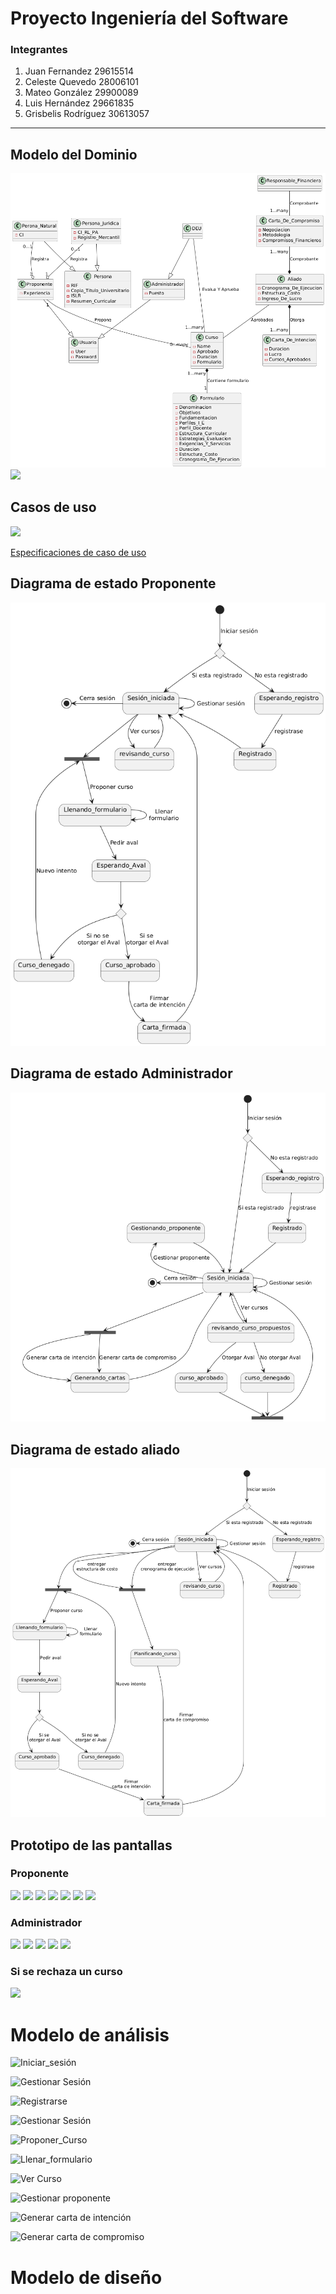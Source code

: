 # Proyecto Ingeniería del Software
###  Integrantes
 1. Juan Fernandez 29615514
 1. Celeste Quevedo 28006101
 1. Mateo González 29900089
 1. Luis Hernández 29661835
 1. Grisbelis Rodríguez 30613057
 

------------
## Modelo del Dominio
![](https://github.com/JuanDavid111/proyectoIS/blob/main/imagenes/Diagrama%20de%20clases.png)
![](https://cdn.discordapp.com/attachments/1246935568466841625/1250254992598634526/IMG_20240611_210449_170.png?ex=666a4632&is=6668f4b2&hm=7a2951dad8f235c1f74095b3e1ac540c6e6734b9a960a9c71c4e601c4ecc59cd&)

## Casos de uso
![](https://media.discordapp.net/attachments/1246935568466841625/1254552371699253309/image.png?ex=6679e871&is=667896f1&hm=79bb91485c506423828ead87c078943d8ac25cfabca63d0e77d4736660584597&=&format=webp&quality=lossless&width=607&height=626)

[Especificaciones de caso de uso](https://docs.google.com/document/d/1MEt3gX_J-PPbxoFFk7-dKA0x_3GeCyxif3Wkr12mtso/edit?usp=sharing "Especificaciones de caso de uso")

## Diagrama de estado Proponente
![](https://github.com/JuanDavid111/proyectoIS/blob/main/imagenes/Diagrama%20de%20estado%20proponente.png)
## Diagrama de estado Administrador
![](https://github.com/JuanDavid111/proyectoIS/blob/main/imagenes/Diagrama%20de%20estado%20administrado.png)
## Diagrama de estado aliado
![](https://github.com/JuanDavid111/proyectoIS/blob/main/imagenes/Diagrama%20de%20estado%20aliado.png)

## Prototipo de las pantallas

### Proponente 
![](https://media.discordapp.net/attachments/1246935568466841625/1254593973507588146/Intefaces_V2_pages-to-jpg-0001.jpg?ex=667a0f30&is=6678bdb0&hm=c089b2bc1c6da57fb8008428bf7c192d6393772e5ba179a1a94d173d41c9ae7a&=&format=webp&width=1113&height=626)
![](https://media.discordapp.net/attachments/1246935568466841625/1254593973910114356/Intefaces_V2_pages-to-jpg-0003.jpg?ex=667a0f30&is=6678bdb0&hm=b82b0d0710bb1faa3949e5c2304c56105371a4fb1ee3a6b0923c1fd8ae1a6f74&=&format=webp&width=1113&height=626)
![](https://media.discordapp.net/attachments/1246935568466841625/1254593974350381056/Intefaces_V2_pages-to-jpg-0005.jpg?ex=667a0f30&is=6678bdb0&hm=f212e1c06cf70f21b392b7d9a7e99d463becfdbf1809ff9b688403edb520e315&=&format=webp&width=1113&height=626)
![](https://media.discordapp.net/attachments/1246935568466841625/1254593974669414540/Intefaces_V2_pages-to-jpg-0007.jpg?ex=667a0f30&is=6678bdb0&hm=0596c0fabfb17637574c00869a4f969f3c11fda963e951fee0c3f94e365069c4&=&format=webp&width=1113&height=626)
![](https://media.discordapp.net/attachments/1246935568466841625/1254593974979661834/Intefaces_V2_pages-to-jpg-0009.jpg?ex=667a0f30&is=6678bdb0&hm=253e856267d039c801fa73c9c068111e6af22231527f9cb4457a255b3f586d3e&=&format=webp&width=1113&height=626)
![](https://media.discordapp.net/attachments/1246935568466841625/1254593975260807249/Intefaces_V2_pages-to-jpg-0011.jpg?ex=667a0f30&is=6678bdb0&hm=5d2b25b67456f387aa34b6a8ab0f562f2d62f9aa0c6de81fa2e9a6ed241d5559&=&format=webp&width=1113&height=626)
![](https://media.discordapp.net/attachments/1246935568466841625/1254593975625715764/Intefaces_V2_pages-to-jpg-0013.jpg?ex=667a0f31&is=6678bdb1&hm=94c9d54509d85d2f57cec6a75a62e8f141f0af48989d2e0193d1d103eb6291cc&=&format=webp&width=1113&height=626)

### Administrador
![](https://media.discordapp.net/attachments/1246935568466841625/1254593975981965395/Intefaces_V2_pages-to-jpg-0015.jpg?ex=667a0f31&is=6678bdb1&hm=2836d41553f1b3a61e5c6e83a1bb5cff1f7e1fe1604213560ac0534f43638311&=&format=webp&width=1113&height=626)
![](https://media.discordapp.net/attachments/1246935568466841625/1254593976506519662/Intefaces_V2_pages-to-jpg-0017.jpg?ex=667a0f31&is=6678bdb1&hm=38a7cf743ca6f60d2f087ef29dd789977b0544a55f8c7ff03e37421a834cda64&=&format=webp&width=1113&height=626)
![](https://media.discordapp.net/attachments/1246935568466841625/1254593976867225620/Intefaces_V2_pages-to-jpg-0019.jpg?ex=66814f71&is=667ffdf1&hm=4aa8eb27aa6cac97da39a67c30f7170903eab882abdfa06f0199ab8e77824983&=&format=webp&width=1113&height=626)
![](https://media.discordapp.net/attachments/1246935568466841625/1254593976867225620/Intefaces_V2_pages-to-jpg-0019.jpg?ex=667a0f31&is=6678bdb1&hm=4293e2df1dfbe5e05a3c61c02df4827d04c1d4925a2bea687ca54f72540d789b&=&format=webp&width=1113&height=626)
![](https://media.discordapp.net/attachments/1246935568466841625/1254593995959570472/Intefaces_V2_pages-to-jpg-0021.jpg?ex=667a0f35&is=6678bdb5&hm=9d6df815f81c7c4dd9d6f0cf3c85632b7f6dbd37462ad1fccca70401128cb18d&=&format=webp&width=1113&height=626)

### Si se rechaza un curso
![](https://media.discordapp.net/attachments/1246935568466841625/1254594053480124518/Intefaces_V2_pages-to-jpg-0023.jpg?ex=667a0f43&is=6678bdc3&hm=635de4675160425dfbac419309edd936ac27f5700df6da26e38b88e9c2470b4a&=&format=webp&width=1113&height=626)
# Modelo de análisis
![Iniciar_sesión](https://www.plantuml.com/plantuml/png/POmn2eH0303xl2BOvm-smhNM4jVb26W2IRRmNJxXFdR5UHRQ3GCpVIHxjct5GQK8-nGrv7CeS4bp7AEnYo7CrdHXtt4SffUzHQ6Ofjiph9gIEtPdsY47jXy3d9Beslo1w3P2k0cYQzDNNTgsVW40 "Iniciar_sesión")

![Gestionar Sesión](https://www.plantuml.com/plantuml/png/PSon3S9030NGtbDu0U-G3gY85AK-cOkBat8sikyAvc845gD9K52gBttz_uPexAtN5IyIhPYouoHHFcy5piqSv-ZinH0UrdLXV-5yIrUh0jcqkHsUQN_-fYEhUBe_Sp6LG81D8zgHBObE2iAf8le70GRHfTVr2m00 "Gestionar Sesión")

![Registrarse](https://www.plantuml.com/plantuml/png/LOmx2e1034Jxd2BOvmwsjeArH5raOTr0FeMtjt2HjPiPvhtHdDNZAZYdCvihgoNWtKLniM3DWh19r8FrncLQsqrWb-egVovLptxZqCW1sJ3U3D16ejxIPQ9EXT0Leayofdh4LHu0 "Registrarse")

![Gestionar Sesión](https://www.plantuml.com/plantuml/png/PSon3S9030NGtbDu0U-G3gY85AK-cOkBat8sikyAvc845gD9K52gBttz_uPexAtN5IyIhPYouoHHFcy5piqSv-ZinH0UrdLXV-5yIrUh0jcqkHsUQN_-fYEhUBe_Sp6LG81D8zgHBObE2iAf8le70GRHfTVr2m00 "Gestionar Sesión")

![Proponer_Curso](https://www.plantuml.com/plantuml/png/RKux2iCm3Drr2br0TmWKGWiTkdGsRk92m9QA8W-vVGbfQpVEflVHUw-RpQlb5F6cyX8EwavPPm4_cEYNP0lmaCoZrmNl5tUM55ob3SAcqcJKBxreoj7h93_tDGRswfv52MoJBTWtp9O7fHA93eOW7714krq8ExnbLQr_Q9NRgGspsgg8SX9zraCNUCmflW40 "Proponer_Curso")

![Llenar_formulario](https://www.plantuml.com/plantuml/png/RSqn2e0m38NXFQV81Ne79q5mS76Mg164Df6O3hszE5NHCO-VBytfP9vJn3woa4sRMigHR5UWnTLmC3rKM9m1PisoaXKSkwcjuQBYfdy4Y-zUyD52zJ24DuJmFaFu8J_BdJqVGCEovXGl "Llenar_formulario")

![Ver Curso](https://www.plantuml.com/plantuml/png/RP0n3iCW34Ltdu8BS8TKNTejIxiY6bmfKh0hOuRUlYgD2eXCmDFtz_zCIRreZfkvevXpbiJW5sKnfn1NMfEA3omxcuLVJ4YAyE1CmSlRtAwkZAK3v6POc5IusBjbr5quelklmkyg95trlMSPj4s4qThD050LrXvCZSZQpg4hNYtwa8UqDO9wjVRNfINrryfXDtng7wDzDFfI4M122Zbk7m00 "Ver Curso")

![Gestionar proponente](https://www.plantuml.com/plantuml/png/VOuz3iCW38Ltdy8Nu0x9r7RBqgo81Wz8O2DZXjo-KeUMH577z-FlUMeMr7h9UADcIJWeLfKgJ6m4OJDHd6D9d9ffYABmaiunw8xFXr--rGQRiAbaN4bz7VonVvT2_eWZjcGx_aXmo9sxFhjqdJkFd_I7jlpBXpy0O2AElUGt "Gestionar proponente")

![Generar carta de intención](https://www.plantuml.com/plantuml/png/TOyn3i8m34NtdC8Nw1sAa41iBCoHIJn4QcpaEaFFnH6u64gfW8WmMVxwVlzxd0tLIfxWI4oA2W7L4291OYCEwN5dXy54uQno4oOsseHTp8dJR8fHr5sbS4HTu7Bo-mhnNuGWR2hl5B-cE69Bji1Vzo5fHdNkamp3qELtj6hT0AzHXP_3veVgQ1isMnVWHk9OylG4 "Generar carta de intención")

![Generar carta de compromiso](https://www.plantuml.com/plantuml/png/TO-n3i8m34JtV8L_eFzGX0HYOs6kJE8XKcDNLtVetwD01KIKoVBf_ExSpyxmfOnq5XKmA3ASAGb5AnEivDa2HpVG5JQPYhfimY6Lh7bsS3A4kosQ62lTBiEnGeOlGZHrs3jbUAO4KS--qb_tAQCmGlWaKzVjydUqQjq0hr65dyFcX-fe6pRRBY3qecafumC0 "Generar carta de compromiso")



# Modelo de diseño
![]()
![]()
![]()
![]()

